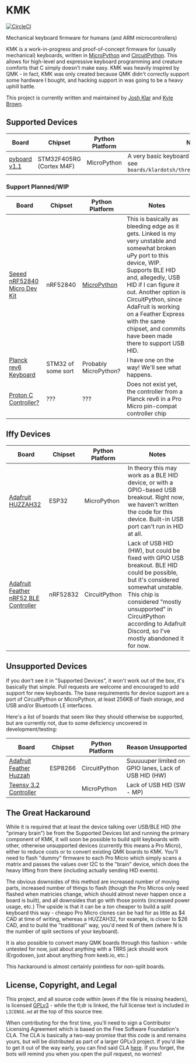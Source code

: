 # KMK

[![CircleCI](https://circleci.com/gh/klardotsh/kmk_firmware/tree/master.svg?style=svg)](https://circleci.com/gh/klardotsh/kmk_firmware/tree/master)

Mechanical keyboard firmware for humans (and ARM microcontrollers)

KMK is a work-in-progress and proof-of-concept firmware for (usually mechanical)
keyboards, written in [MicroPython](https://micropython.org/) and
[CircuitPython](https://github.com/adafruit/circuitpython). This allows for
high-level and expressive keyboard programming and creature comforts that C
simply doesn't make easy. KMK was heavily inspired by QMK - in fact, KMK was
only created because QMK didn't correctly support some hardware I bought, and
hacking support in was going to be a heavy uphill battle.

This project is currently written and maintained by [Josh
Klar](https://github.com/klardotsh) and [Kyle Brown](https://github.com/kdb424).


## Supported Devices

| Board | Chipset | Python Platform | Notes |
| ----- | ------- | --------------- | ----- |
| [pyboard v1.1](https://www.adafruit.com/product/2390) | STM32F405RG (Cortex M4F) | MicroPython | A very basic keyboard has been written for this, see `boards/klardotsh/threethree_matrix_pyboard.py` |

### Support Planned/WIP
| Board | Chipset | Python Platform | Notes |
| ----- | ------- | --------------- | ----- |
| [Seeed nRF52840 Micro Dev Kit](https://www.seeedstudio.com/nRF52840-Micro-Development-Kit-p-3079.html) | nRF52840 | [MicroPython](https://github.com/klardotsh/micropython/commit/4eac11a6d1ba2d269b4cdc663d4b5b788b288804) | This is basically as bleeding edge as it gets. Linked is my very unstable and somewhat broken uPy port to this device, WIP. Supports BLE HID and, allegedly, USB HID if I can figure it out. Another option is CircuitPython, since AdaFruit is working on a Feather Express with the same chipset, and commits have been made there to support USB HID. |
| [Planck rev6 Keyboard](https://olkb.com/planck) | STM32 of some sort | Probably MicroPython? | I have one on the way! We'll see what happens. |
| [Proton C Controller?](https://www.reddit.com/r/MechanicalKeyboards/comments/87cw36/render_of_the_qmk_proton_c_qmkpowered_pro_micro/) | ??? | ??? | Does not exist yet, the controller from a Planck rev6 in a Pro Micro pin-compat controller chip |


## Iffy Devices
| Board | Chipset | Python Platform | Notes |
| ----- | ------- | --------------- | ----- |
| [Adafruit HUZZAH32](https://www.adafruit.com/product/3405) | ESP32 | MicroPython | In theory this may work as a BLE HID device, or with a GPIO-based USB breakout. Right now, we haven't written the code for this device. Built-in USB port can't run in HID at all. |
| [Adafruit Feather nRF52 BLE Controller](https://www.adafruit.com/product/3406) | nRF52832 | CircuitPython | Lack of USB HID (HW), but could be fixed with GPIO USB breakout. BLE HID could be possible, but it's considered somewhat unstable. This chip is considered "mostly unsupported" in CircuitPython according to Adafruit Discord, so I've mostly abandoned it for now. |

## Unsupported Devices

If you don't see it in "Supported Devices", it won't work out of the box, it's
basically that simple. Pull requests are welcome and encouraged to add support
for new keyboards. The base requirements for device support are a port of
CircuitPython or MicroPython, at least 256KB of flash storage, and USB and/or 
Bluetooth LE interfaces.

Here's a list of boards that seem like they should otherwise be supported, but
are currently not, due to some deficiency uncovered in development/testing:

| Board | Chipset | Python Platform | Reason Unsupported |
| ----- | ------- | --------------- | ------------------ |
| [Adafruit Feather Huzzah](https://www.adafruit.com/product/2821) | ESP8266 | CircuitPython | Suuuuuper limited on GPIO lanes, Lack of USB HID (HW) |
| [Teensy 3.2 Controller](https://www.adafruit.com/product/2756) | | MicroPython | Lack of USB HID (SW - MP) |


## The Great Hackaround

While it is required that at least the device talking over USB/BLE HID (the
"primary brain") be from the Supported Devices list and running the primary
component of KMK, it will soon be possible to build split keyboards with other,
otherwise unsupported devices (currently this means a Pro Micro), either to
reduce costs or to convert existing QMK boards to KMK. You'll need to flash
"dummy" firmware to each Pro Micro which simply scans a matrix and passes the
values over I2C to the "brain" device, which does the heavy lifting from there
(including actually sending HID events).

The obvious downsides of this method are increased number of moving parts,
increased number of things to flash (though the Pro Micros only need flashed
when matricies change, which should almost never happen once a board is built),
and all downsides that go with those points (increased power usage, etc.) The
upside is that it can be a _ton_ cheaper to build a split keyboard this way -
cheapo Pro Micro clones can be had for as little as $4 CAD at time of writing,
whereas a HUZZAH32, for example, is closer to $26 CAD, and to build the
"traditional" way, you'd need N of them (where N is the number of split sections
of your keyboard).

It is also possible to convert many QMK boards through this fashion - while
untested for now, just about anything with a TRRS jack should work (Ergodoxen,
just about anything from keeb.io, etc.) 

This hackaround is almost certainly pointless for non-split boards.


## License, Copyright, and Legal

This project, and all source code within (even if the file is missing headers),
is licensed
[GPLv3](https://tldrlegal.com/license/gnu-general-public-license-v3-(gpl-3)) -
while the tl;dr is linked, the full license text is included in `LICENSE.md` at
the top of this source tree.

When contributing for the first time, you'll need to sign a Contributor
Licensing Agreement which is based on the Free Software Foundation's CLA. The
CLA is basically a two-way promise that this code is and remains yours, but will
be distributed as part of a larger GPLv3 project. If you'd like to get it out of
the way early, you can find said CLA [here](
https://cla-assistant.io/klardotsh/kmk_firmware). If you forget, the bots will
remind you when you open the pull request, no worries!
